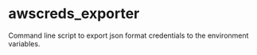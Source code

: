 # awscreds_exporter
Command line script to export json format credentials to the environment variables.
